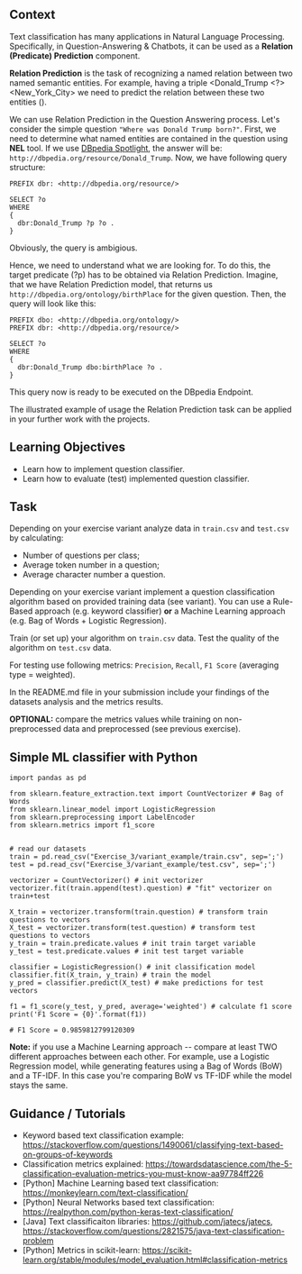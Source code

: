 ## Context

Text classification has many applications in Natural Language Processing. Specifically, in Question-Answering & Chatbots, it can be used as a **Relation (Predicate) Prediction** component.

**Relation Prediction** is the task of recognizing a named relation between two named semantic entities. For example, having a triple <Donald_Trump <?> <New_York_City> we need to predict the relation between these two entities (<birthPlace>). 
  
We can use Relation Prediction in the Question Answering process. Let's consider the simple question `"Where was Donald Trump born?"`. 
First, we need to determine what named entities are contained in the question using **NEL** tool. If we use [DBpedia Spotlight](https://www.dbpedia-spotlight.org/), the answer will be: `http://dbpedia.org/resource/Donald_Trump`. Now, we have following query structure:

```
PREFIX dbr: <http://dbpedia.org/resource/>

SELECT ?o
WHERE
{
  dbr:Donald_Trump ?p ?o .
}
```
Obviously, the query is ambigious.

Hence, we need to understand what we are looking for. To do this, the target predicate (?p) has to be obtained via Relation Prediction. Imagine, that we have Relation Prediction model, that returns us `http://dbpedia.org/ontology/birthPlace` for the given question. Then, the query will look like this:

```
PREFIX dbo: <http://dbpedia.org/ontology/>
PREFIX dbr: <http://dbpedia.org/resource/>

SELECT ?o
WHERE
{
  dbr:Donald_Trump dbo:birthPlace ?o .
}
```

This query now is ready to be executed on the DBpedia Endpoint.

The illustrated example of usage the Relation Prediction task can be applied in your further work with the projects.

## Learning Objectives

* Learn how to implement question classifier.
* Learn how to evaluate (test) implemented question classifier.

## Task

Depending on your exercise variant analyze data in `train.csv` and `test.csv` by calculating:
* Number of questions per class;
* Average token number in a question;
* Average character number a question.

Depending on your exercise variant implement a question classification algorithm based on provided training data (see variant). You can use a Rule-Based approach (e.g. keyword classifier) **or** a Machine Learning approach (e.g. Bag of Words + Logistic Regression).

Train (or set up) your algorithm on `train.csv` data. Test the quality of the algorithm on `test.csv` data.

For testing use following metrics: `Precision`, `Recall`, `F1 Score` (averaging type = weighted).

In the README.md file in your submission include your findings of the datasets analysis and the metrics results.

**OPTIONAL:** compare the metrics values while training on non-preprocessed data and preprocessed (see previous exercise).

## Simple ML classifier with Python

```
import pandas as pd

from sklearn.feature_extraction.text import CountVectorizer # Bag of Words
from sklearn.linear_model import LogisticRegression
from sklearn.preprocessing import LabelEncoder
from sklearn.metrics import f1_score


# read our datasets
train = pd.read_csv("Exercise_3/variant_example/train.csv", sep=';')
test = pd.read_csv("Exercise_3/variant_example/test.csv", sep=';')

vectorizer = CountVectorizer() # init vectorizer
vectorizer.fit(train.append(test).question) # "fit" vectorizer on train+test

X_train = vectorizer.transform(train.question) # transform train questions to vectors
X_test = vectorizer.transform(test.question) # transform test questions to vectors
y_train = train.predicate.values # init train target variable
y_test = test.predicate.values # init test target variable

classifier = LogisticRegression() # init classification model
classifier.fit(X_train, y_train) # train the model
y_pred = classifier.predict(X_test) # make predictions for test vectors

f1 = f1_score(y_test, y_pred, average='weighted') # calculate f1 score
print('F1 Score = {0}'.format(f1))

# F1 Score = 0.9859812799120309
```

**Note:** if you use a Machine Learning approach -- compare at least TWO different approaches between each other. For example, use a Logistic Regression model, while generating features using a Bag of Words (BoW) and a TF-IDF. In this case you're comparing BoW vs TF-IDF while the model stays the same.

## Guidance / Tutorials

* Keyword based text classification example: https://stackoverflow.com/questions/1490061/classifying-text-based-on-groups-of-keywords
* Classification metrics explained: https://towardsdatascience.com/the-5-classification-evaluation-metrics-you-must-know-aa97784ff226
* [Python] Machine Learning based text classification: https://monkeylearn.com/text-classification/
* [Python] Neural Networks based text classification: https://realpython.com/python-keras-text-classification/
* [Java] Text classificaiton libraries: https://github.com/jatecs/jatecs, https://stackoverflow.com/questions/2821575/java-text-classification-problem
* [Python] Metrics in scikit-learn: https://scikit-learn.org/stable/modules/model_evaluation.html#classification-metrics
